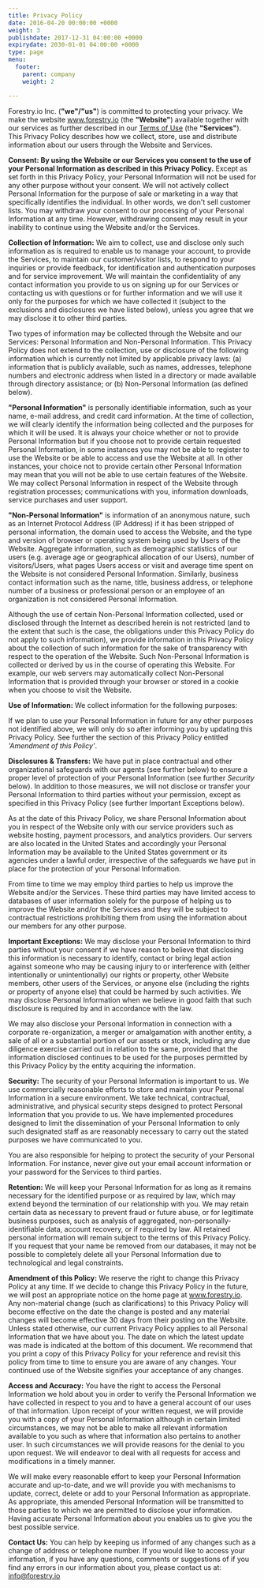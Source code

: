```yaml
---
title: Privacy Policy
date: 2016-04-20 00:00:00 +0000
weight: 3
publishdate: 2017-12-31 04:00:00 +0000
expirydate: 2030-01-01 04:00:00 +0000
type: page
menu:
  footer:
    parent: company
    weight: 2

---
```

Forestry.io Inc. (**"we"/"us"**) is committed to protecting your privacy. We make the website www.forestry.io (the **"Website"**) available together with our services as further described in our [Terms of Use][1] (the **"Services"**). This Privacy Policy describes how we collect, store, use and distribute information about our users through the Website and Services.

**Consent: By using the Website or our Services you consent to the use of your Personal Information as described in this Privacy Policy.** Except as set forth in this Privacy Policy, your Personal Information will not be used for any other purpose without your consent. We will not actively collect Personal Information for the purpose of sale or marketing in a way that specifically identifies the individual. In other words, we don't sell customer lists. You may withdraw your consent to our processing of your Personal Information at any time. However, withdrawing consent may result in your inability to continue using the Website and/or the Services.

**Collection of Information:** We aim to collect, use and disclose only such information as is required to enable us to manage your account, to provide the Services, to maintain our customer/visitor lists, to respond to your inquiries or provide feedback, for identification and authentication purposes and for service improvement. We will maintain the confidentiality of any contact information you provide to us on signing up for our Services or contacting us with questions or for further information and we will use it only for the purposes for which we have collected it (subject to the exclusions and disclosures we have listed below), unless you agree that we may disclose it to other third parties.

Two types of information may be collected through the Website and our Services: Personal Information and Non-Personal Information. This Privacy Policy does not extend to the collection, use or disclosure of the following information which is currently not limited by applicable privacy laws: (a) information that is publicly available, such as names, addresses, telephone numbers and electronic address when listed in a directory or made available through directory assistance; or (b) Non-Personal Information (as defined below).

**"Personal Information"** is personally identifiable information, such as your name, e-mail address, and credit card information. At the time of collection, we will clearly identify the information being collected and the purposes for which it will be used. It is always your choice whether or not to provide Personal Information but if you choose not to provide certain requested Personal Information, in some instances you may not be able to register to use the Website or be able to access and use the Website at all. In other instances, your choice not to provide certain other Personal Information may mean that you will not be able to use certain features of the Website. We may collect Personal Information in respect of the Website through registration processes; communications with you, information downloads, service purchases and user support.

**"Non-Personal Information"** is information of an anonymous nature, such as an Internet Protocol Address (IP Address) if it has been stripped of personal information, the domain used to access the Website, and the type and version of browser or operating system being used by Users of the Website. Aggregate information, such as demographic statistics of our users (e.g. average age or geographical allocation of our Users), number of visitors/Users, what pages Users access or visit and average time spent on the Website is not considered Personal Information. Similarly, business contact information such as the name, title, business address, or telephone number of a business or professional person or an employee of an organization is not considered Personal Information.

Although the use of certain Non-Personal Information collected, used or disclosed through the Internet as described herein is not restricted (and to the extent that such is the case, the obligations under this Privacy Policy do not apply to such information), we provide information in this Privacy Policy about the collection of such information for the sake of transparency with respect to the operation of the Website. Such Non-Personal Information is collected or derived by us in the course of operating this Website. For example, our web servers may automatically collect Non-Personal Information that is provided through your browser or stored in a cookie when you choose to visit the Website.

**Use of Information:** We collect information for the following purposes: 

If we plan to use your Personal Information in future for any other purposes not identified above, we will only do so after informing you by updating this Privacy Policy. See further the section of this Privacy Policy entitled _'Amendment of this Policy'_.

**Disclosures & Transfers:** We have put in place contractual and other organizational safeguards with our agents (see further below) to ensure a proper level of protection of your Personal Information (see further _Security_ below). In addition to those measures, we will not disclose or transfer your Personal Information to third parties without your permission, except as specified in this Privacy Policy (see further Important Exceptions below).

As at the date of this Privacy Policy, we share Personal Information about you in respect of the Website only with our service providers such as website hosting, payment processors, and analytics providers. Our servers are also located in the United States and accordingly your Personal Information may be available to the United States government or its agencies under a lawful order, irrespective of the safeguards we have put in place for the protection of your Personal Information.

From time to time we may employ third parties to help us improve the Website and/or the Services. These third parties may have limited access to databases of user information solely for the purpose of helping us to improve the Website and/or the Services and they will be subject to contractual restrictions prohibiting them from using the information about our members for any other purpose.

**Important Exceptions:** We may disclose your Personal Information to third parties without your consent if we have reason to believe that disclosing this information is necessary to identify, contact or bring legal action against someone who may be causing injury to or interference with (either intentionally or unintentionally) our rights or property, other Website members, other users of the Services, or anyone else (including the rights or property of anyone else) that could be harmed by such activities. We may disclose Personal Information when we believe in good faith that such disclosure is required by and in accordance with the law.

We may also disclose your Personal Information in connection with a corporate re-organization, a merger or amalgamation with another entity, a sale of all or a substantial portion of our assets or stock, including any due diligence exercise carried out in relation to the same, provided that the information disclosed continues to be used for the purposes permitted by this Privacy Policy by the entity acquiring the information.

**Security:** The security of your Personal Information is important to us. We use commercially reasonable efforts to store and maintain your Personal Information in a secure environment. We take technical, contractual, administrative, and physical security steps designed to protect Personal Information that you provide to us. We have implemented procedures designed to limit the dissemination of your Personal Information to only such designated staff as are reasonably necessary to carry out the stated purposes we have communicated to you.

You are also responsible for helping to protect the security of your Personal Information. For instance, never give out your email account information or your password for the Services to third parties.

**Retention:** We will keep your Personal Information for as long as it remains necessary for the identified purpose or as required by law, which may extend beyond the termination of our relationship with you. We may retain certain data as necessary to prevent fraud or future abuse, or for legitimate business purposes, such as analysis of aggregated, non-personally-identifiable data, account recovery, or if required by law. All retained personal information will remain subject to the terms of this Privacy Policy. If you request that your name be removed from our databases, it may not be possible to completely delete all your Personal Information due to technological and legal constraints.

**Amendment of this Policy:** We reserve the right to change this Privacy Policy at any time. If we decide to change this Privacy Policy in the future, we will post an appropriate notice on the home page at www.forestry.io. Any non-material change (such as clarifications) to this Privacy Policy will become effective on the date the change is posted and any material changes will become effective 30 days from their posting on the Website. Unless stated otherwise, our current Privacy Policy applies to all Personal Information that we have about you. The date on which the latest update was made is indicated at the bottom of this document. We recommend that you print a copy of this Privacy Policy for your reference and revisit this policy from time to time to ensure you are aware of any changes. Your continued use of the Website signifies your acceptance of any changes.

**Access and Accuracy:** You have the right to access the Personal Information we hold about you in order to verify the Personal Information we have collected in respect to you and to have a general account of our uses of that information. Upon receipt of your written request, we will provide you with a copy of your Personal Information although in certain limited circumstances, we may not be able to make all relevant information available to you such as where that information also pertains to another user. In such circumstances we will provide reasons for the denial to you upon request. We will endeavor to deal with all requests for access and modifications in a timely manner.

We will make every reasonable effort to keep your Personal Information accurate and up-to-date, and we will provide you with mechanisms to update, correct, delete or add to your Personal Information as appropriate. As appropriate, this amended Personal Information will be transmitted to those parties to which we are permitted to disclose your information. Having accurate Personal Information about you enables us to give you the best possible service.

**Contact Us:** You can help by keeping us informed of any changes such as a change of address or telephone number. If you would like to access your information, if you have any questions, comments or suggestions of if you find any errors in our information about you, please contact us at: info@forestry.io

[1]: https://forestry.io/terms